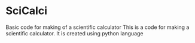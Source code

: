 # SciCalci
Basic code for making of a scientific calculator
This is a code for making a scientific calculator.
It is created using python language 

